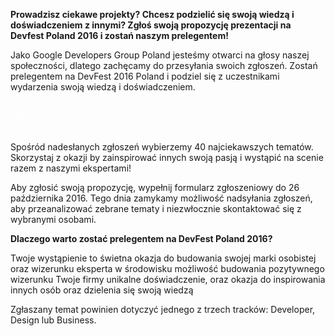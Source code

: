 **Prowadzisz ciekawe projekty? Chcesz podzielić się swoją wiedzą i doświadczeniem z innymi? Zgłoś swoją propozycję prezentacji na Devfest Poland 2016 i zostań naszym prelegentem!**

Jako Google Developers Group Poland jesteśmy otwarci na głosy naszej społeczności, dlatego zachęcamy do przesyłania swoich zgłoszeń. Zostań prelegentem na DevFest 2016 Poland i podziel się z uczestnikami wydarzenia swoją wiedzą i doświadczeniem.

<br>
<div class="text-center">
<a href="https://goo.gl/3fO5zc" target="_blank" class="style-scope header-content" style="color: white; ">
  <paper-button class="primary style-scope header-content x-scope paper-button-0" raised="" role="button" tabindex="0" animated="" aria-disabled="false" elevation="1">Zgłoś swoją propozycję</paper-button>
</a>
</div>
<br>

Spośród nadesłanych zgłoszeń wybierzemy 40 najciekawszych tematów. Skorzystaj z okazji by zainspirować innych swoją pasją i wystąpić na scenie razem z naszymi ekspertami!

Aby zgłosić swoją propozycję, wypełnij formularz zgłoszeniowy do 26 października 2016. Tego dnia zamykamy możliwość nadsyłania zgłoszeń, aby przeanalizować zebrane tematy i niezwłocznie skontaktować się z wybranymi osobami.

**Dlaczego warto zostać prelegentem na DevFest Poland 2016?**

Twoje wystąpienie to świetna okazja do budowania swojej marki osobistej oraz wizerunku eksperta w środowisku
możliwość budowania pozytywnego wizerunku Twoje firmy
unikalne doświadczenie, oraz okazja do inspirowania innych osób oraz dzielenia się swoją wiedzą

Zgłaszany temat powinien dotyczyć jednego z trzech tracków: Developer, Design lub Business.
